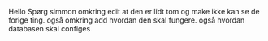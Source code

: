 Hello 
Spørg simmon omkring  edit at den er lidt tom og make ikke kan se de forige ting.
også omkring add hvordan den skal fungere.
også hvordan databasen skal configes